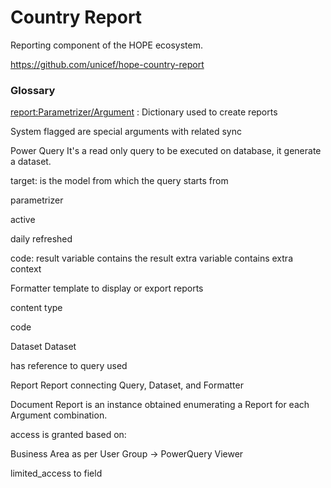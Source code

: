 # Country Report

Reporting component of the HOPE ecosystem.

<https://github.com/unicef/hope-country-report>


### Glossary

<report:Parametrizer/Argument>
: Dictionary used to create reports

System flagged are special arguments with related sync

Power Query
It's a read only query to be executed on database, it generate a dataset.

target: is the model from which the query starts from

parametrizer

active

daily refreshed

code:
result variable contains the result
extra variable contains extra context 

Formatter
template to display or export reports

content type

code

Dataset
Dataset

has reference to query used

Report
Report connecting Query, Dataset, and Formatter

Document Report
is an instance obtained enumerating a Report for each Argument combination.

access is granted based on:

Business Area as per User Group -> PowerQuery Viewer

limited_access to field
